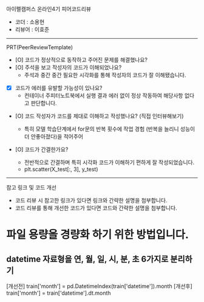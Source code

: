 아이펠캠퍼스 온라인4기 피어코드리뷰

- 코더 : 소용현
- 리뷰어 : 이효준

----------------------------------------------

PRT(PeerReviewTemplate)

- [O] 코드가 정상적으로 동작하고 주어진 문제를 해결했나요?
- [O] 주석을 보고 작성자의 코드가 이해되었나요?
  - 주석과 중간 중간 필요한 시각화를 통해 작성자의 코드가 잘 이해됐습니다.

- [X] 코드가 에러를 유발할 가능성이 있나요?
  - 컨테이너 주피터노트북에서 실행 결과 에러 없이 정상 작동하여 해당사항 없다고 판단합니다.

- [O] 코드 작성자가 코드를 제대로 이해하고 작성했나요? (직접 인터뷰해보기)
  - 특히 모델 학습단계에서 for문의 반복 횟수에 작업 경험 (반복을 늘리니 성능이 더 안좋아졌다)을 적어주어 

- [O] 코드가 간결한가요?
  - 전반적으로 간결하며 특히 시각화 코드가 이해하기 편하게 잘 작성되었습니다.
  - plt.scatter(X_test[:, 3], y_test)

----------------------------------------------

참고 링크 및 코드 개선
- 코드 리뷰 시 참고한 링크가 있다면 링크와 간략한 설명을 첨부합니다.
- 코드 리뷰를 통해 개선한 코드가 있다면 코드와 간략한 설명을 첨부합니다.

# 파일 용량을 경량화 하기 위한 방법입니다.
## datetime 자료형을 연, 월, 일, 시, 분, 초 6가지로 분리하기
[개선전] train['month'] = pd.DatetimeIndex(train['datetime']).month
[개선후] train['month'] = train['datetime'].dt.month 

